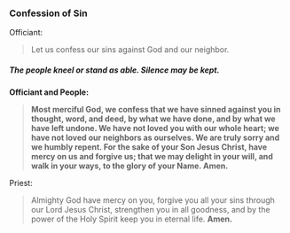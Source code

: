 ### Confession of Sin
Officiant:
> Let us confess our sins against God and our neighbor.

##### The people kneel or stand as able. Silence may be kept.

**Officiant and People:**
> **Most merciful God,
we confess that we have sinned against you
in thought, word, and deed,
by what we have done,
and by what we have left undone.
We have not loved you with our whole heart;
we have not loved our neighbors as ourselves.
We are truly sorry and we humbly repent.
For the sake of your Son Jesus Christ,
have mercy on us and forgive us;
that we may delight in your will,
and walk in your ways,
to the glory of your Name. Amen.**

Priest:
> Almighty God have mercy on you, forgive you all your sins through our Lord Jesus Christ, strengthen you in all goodness, and by the power of the Holy Spirit keep you in eternal life. **Amen.**
